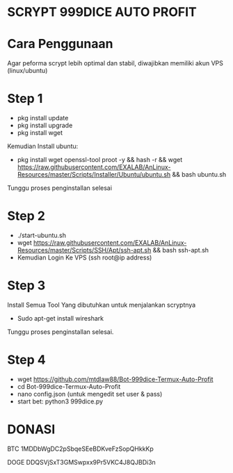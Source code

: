 # SCRYPT 999DICE AUTO PROFIT

# Cara Penggunaan
Agar peforma scrypt lebih optimal dan stabil, diwajibkan memiliki akun VPS (linux/ubuntu)

# Step 1
* pkg install update
* pkg install upgrade
* pkg install wget

Kemudian Install ubuntu:
* pkg install wget openssl-tool proot -y && hash -r && wget https://raw.githubusercontent.com/EXALAB/AnLinux-Resources/master/Scripts/Installer/Ubuntu/ubuntu.sh && bash ubuntu.sh

Tunggu proses penginstallan selesai

# Step 2
* ./start-ubuntu.sh
* wget https://raw.githubusercontent.com/EXALAB/AnLinux-Resources/master/Scripts/SSH/Apt/ssh-apt.sh && bash ssh-apt.sh
* Kemudian Login Ke VPS (ssh root@ip address)

# Step 3
Install Semua Tool Yang dibutuhkan untuk menjalankan scryptnya

* Sudo apt-get install wireshark

Tunggu proses penginstallan selesai.

# Step 4
* wget https://github.com/mtdlaw88/Bot-999dice-Termux-Auto-Profit
* cd Bot-999dice-Termux-Auto-Profit
* nano config.json (untuk mengedit set user & pass)
* start bet: python3 999dice.py


# DONASI 

BTC 
1MDDbWgDC2pSbqeSEeBDKveFzSopQHkkKp

DOGE 
DDQSVjSxT3GMSwpxx9Pr5VKC4J8QJBDi3n

